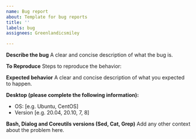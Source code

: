 ```yaml
---
name: Bug report
about: Template for bug reports
title: ''
labels: bug
assignees: Greenlandicsmiley

---
```


**Describe the bug**
A clear and concise description of what the bug is.

**To Reproduce**
Steps to reproduce the behavior:

**Expected behavior**
A clear and concise description of what you expected to happen.

**Desktop (please complete the following information):**
 - OS: [e.g. Ubuntu, CentOS]
 - Version [e.g. 20.04, 20.10, 7, 8]

**Bash, Dialog and Coreutils versions (Sed, Cat, Grep)**
Add any other context about the problem here.
